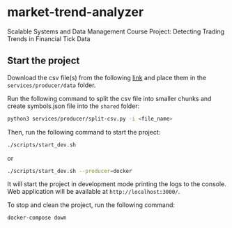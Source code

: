 # market-trend-analyzer

Scalable Systems and Data Management Course Project: Detecting Trading Trends in Financial Tick Data

## Start the project

Download the csv file(s) from the following [link](https://zenodo.org/records/6382482) and place them in the `services/producer/data` folder.

Run the following command to split the csv file into smaller chunks and create symbols.json file into the `shared` folder:

```bash
python3 services/producer/split-csv.py -i <file_name>
```

Then, run the following command to start the project:

```bash
./scripts/start_dev.sh
```
or 
```bash
./scripts/start_dev.sh --producer=docker
```

It will start the project in development mode printing the logs to the console. Web application will be available at `http://localhost:3000/`.

To stop and clean the project, run the following command:

```bash
docker-compose down
```

